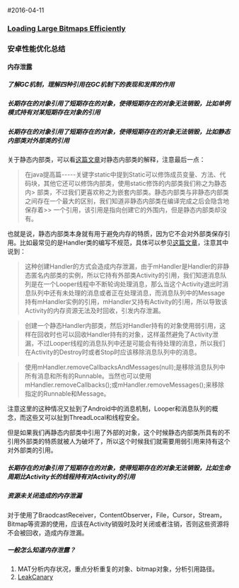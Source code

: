 #2016-04-11

### [Loading Large Bitmaps Efficiently](http://developer.android.com/intl/zh-cn/training/displaying-bitmaps/load-bitmap.html)

### 安卓性能优化总结
#### 内存泄露
##### 了解GC机制，理解四种引用在GC机制下的表现和发挥的作用
##### 长期存在的对象引用了短期存在的对象，使得短期存在的对象无法销毁，比如单例模式持有对某短期存在对象的引用
##### 长期存在的对象引用了短期存在的对象，使得短期存在的对象无法销毁，比如静态内部类对外部类的引用
关于静态内部类，可以看[这篇文章](http://www.cnblogs.com/chenssy/p/3388487.html)对静态内部类的解释，注意最后一点：
> 在java提高篇-----关键字static中提到Static可以修饰成员变量、方法、代码块，其他它还可以修饰内部类，使用static修饰的内部类我们称之为静态内> 部类，不过我们更喜欢称之为嵌套内部类。静态内部类与非静态内部类之间存在一个最大的区别，我们知道非静态内部类在编译完成之后会隐含地保存着>> 一个引用，该引用是指向创建它的外围内，但是静态内部类却没有。

也就是说，静态内部类本身就有用于避免内存的特质，因为它不会对外部类保存引用。比如最常见的是Handler类的编写不规范，具体可以参见[这篇文章](http://hanhailong.com/2015/12/27/Android%E6%80%A7%E8%83%BD%E4%BC%98%E5%8C%96%E4%B9%8B%E5%B8%B8%E8%A7%81%E7%9A%84%E5%86%85%E5%AD%98%E6%B3%84%E6%BC%8F/)，注意其中说到：
> 这种创建Handler的方式会造成内存泄漏，由于mHandler是Handler的非静态匿名内部类的实例，所以它持有外部类Activity的引用，我们知道消息队列是在一个Looper线程中不断轮询处理消息，那么当这个Activity退出时消息队列中还有未处理的消息或者正在处理消息，而消息队列中的Message持有mHandler实例的引用，mHandler又持有Activity的引用，所以导致该Activity的内存资源无法及时回收，引发内存泄漏。

> 创建一个静态Handler内部类，然后对Handler持有的对象使用弱引用，这样在回收时也可以回收Handler持有的对象，这样虽然避免了Activity泄漏，不过Looper线程的消息队列中还是可能会有待处理的消息，所以我们在Activity的Destroy时或者Stop时应该移除消息队列中的消息。

> 使用mHandler.removeCallbacksAndMessages(null);是移除消息队列中所有消息和所有的Runnable。当然也可以使用mHandler.removeCallbacks();或mHandler.removeMessages();来移除指定的Runnable和Message。

注意这里的这种情况又扯到了Android中的消息机制，Looper和消息队列的概念，而这些又可以扯到ThreadLocal和线程安全。

但是如果我们再静态内部类中引用了外部的对象，这个时候静态内部类所具有的不引用外部类的特质就被人为破坏了，所以这个时候我们就需要用弱引用来持有这个对外部类的引用。

##### 长期存在的对象引用了短期存在的对象，使得短期存在的对象无法销毁，比如生命周期比Activity长的线程持有对Activity的引用

##### 资源未关闭造成的内存泄漏
对于使用了BraodcastReceiver，ContentObserver，File，Cursor，Stream，Bitmap等资源的使用，应该在Activity销毁时及时关闭或者注销，否则这些资源将不会被回收，造成内存泄漏。

##### 一般怎么知道内存泄露？
1. MAT分析内存状况，重点分析重复的对象、bitmap对象，分析引用路径。
2. [LeakCanary](https://github.com/square/leakcanary)

#### 
